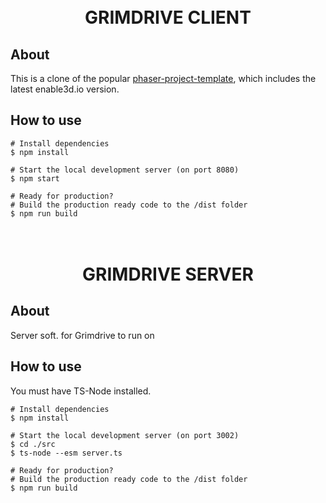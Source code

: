 <h1 align="center">
  <br>
  GRIMDRIVE CLIENT
  <br>
</h1>

## About

This is a clone of the popular [phaser-project-template](https://github.com/yandeu/phaser-project-template), which includes the latest enable3d.io version.

## How to use

```console
# Install dependencies
$ npm install

# Start the local development server (on port 8080)
$ npm start

# Ready for production?
# Build the production ready code to the /dist folder
$ npm run build
```

<h1 align="center">
  <br>
  GRIMDRIVE SERVER
  <br>
</h1>

## About

Server soft. for Grimdrive to run on

## How to use
You must have TS-Node installed.

```console
# Install dependencies
$ npm install

# Start the local development server (on port 3002)
$ cd ./src
$ ts-node --esm server.ts

# Ready for production?
# Build the production ready code to the /dist folder
$ npm run build
```
